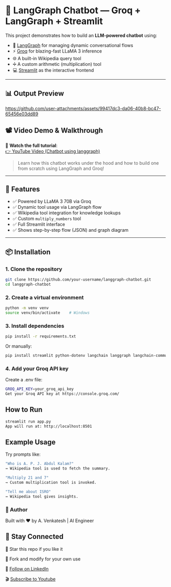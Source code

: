 # 🤖 LangGraph Chatbot — Groq + LangGraph + Streamlit

This project demonstrates how to build an **LLM-powered chatbot** using:

- 🧠 [LangGraph](https://www.langgraph.dev/) for managing dynamic conversational flows
- ⚡ [Groq](https://console.groq.com/) for blazing-fast LLaMA 3 inference
- 🌐 A built-in Wikipedia query tool
- ➗ A custom arithmetic (multiplication) tool
- 💻 [Streamlit](https://streamlit.io/) as the interactive frontend

---

## 📊 Output Preview

https://github.com/user-attachments/assets/99417dc3-da06-40b8-bc47-65456e03dd89

## 📽️ Video Demo & Walkthrough

🎥 **Watch the full tutorial**:  
[👉 YouTube Video (Chatbot using langgraph)](https://your-youtube-link-here)

> Learn how this chatbot works under the hood and how to build one from scratch using LangGraph and Groq!

---

## 🔧 Features

- ✅ Powered by LLaMA 3 70B via Groq
- ✅ Dynamic tool usage via LangGraph flow
- ✅ Wikipedia tool integration for knowledge lookups
- ✅ Custom `multiply_numbers` tool
- ✅ Full Streamlit interface
- ✅ Shows step-by-step flow (JSON) and graph diagram

---

## 📦 Installation

### 1. Clone the repository

```bash
git clone https://github.com/your-username/langgraph-chatbot.git
cd langgraph-chatbot
```

### 2. Create a virtual environment
```bash
python -m venv venv
source venv/bin/activate    # Windows
```
### 3. Install dependencies
```bash
pip install -r requirements.txt
```
Or manually:

```bash
pip install streamlit python-dotenv langchain langgraph langchain-community langchain-groq Pillow
```

### 4. Add your Groq API key

Create a .env file:

```bash
GROQ_API_KEY=your_groq_api_key
Get your Groq API key at https://console.groq.com/
```

## How to Run
```bash
streamlit run app.py
App will run at: http://localhost:8501
```


## Example Usage
Try prompts like:

```bash
"Who is A. P. J. Abdul Kalam?"
→ Wikipedia tool is used to fetch the summary.

"Multiply 21 and 7"
→ Custom multiplication tool is invoked.

"Tell me about ISRO"
→ Wikipedia tool gives insights.
```

### 👤 Author

Built with ❤️ by A. Venkatesh | AI Engineer

## 📢 Stay Connected

🌟 Star this repo if you like it

🍴 Fork and modify for your own use

🧠 [Follow on LinkedIn](https://your-youtube-link-here)

🎬 [Subscribe to Youtube](https://www.youtube.com/@avenkatesh0610)
